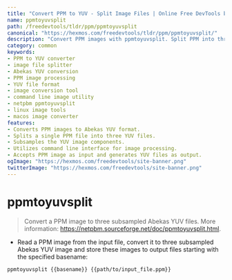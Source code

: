 ```yaml
---
title: "Convert PPM to YUV - Split Image Files | Online Free DevTools by Hexmos"
name: ppmtoyuvsplit
path: /freedevtools/tldr/ppm/ppmtoyuvsplit
canonical: "https://hexmos.com/freedevtools/tldr/ppm/ppmtoyuvsplit/"
description: "Convert PPM images with ppmtoyuvsplit. Split PPM into three Abekas YUV files for professional video editing. Free online tool, no registration required."
category: common
keywords:
- PPM to YUV converter
- image file splitter
- Abekas YUV conversion
- PPM image processing
- YUV file format
- image conversion tool
- command line image utility
- netpbm ppmtoyuvsplit
- linux image tools
- macos image converter
features:
- Converts PPM images to Abekas YUV format.
- Splits a single PPM file into three YUV files.
- Subsamples the YUV image components.
- Utilizes command line interface for image processing.
- Accepts PPM image as input and generates YUV files as output.
ogImage: "https://hexmos.com/freedevtools/site-banner.png"
twitterImage: "https://hexmos.com/freedevtools/site-banner.png"
---
```


# ppmtoyuvsplit

> Convert a PPM image to three subsampled Abekas YUV files.
> More information: <https://netpbm.sourceforge.net/doc/ppmtoyuvsplit.html>.

- Read a PPM image from the input file, convert it to three subsampled Abekas YUV image and store these images to output files starting with the specified basename:

`ppmtoyuvsplit {{basename}} {{path/to/input_file.ppm}}`
